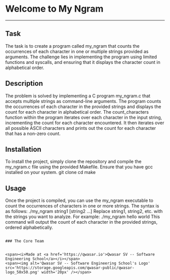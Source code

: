 # Welcome to My Ngram
***

## Task
The task is to create a program called my_ngram that counts the occurrences of each character in one or multiple strings provided as arguments. The challenge lies in implementing the program using limited functions and syscalls, and ensuring that it displays the character count in alphabetical order.

## Description
The problem is solved by implementing a C program my_ngram.c that accepts multiple strings as command-line arguments. The program counts the occurrences of each character in the provided strings and displays the count for each character in alphabetical order.
The count_characters function within the program iterates over each character in the input string, incrementing the count for each character encountered. It then iterates over all possible ASCII characters and prints out the count for each character that has a non-zero count.

## Installation
To install the project, simply clone the repository and compile the my_ngram.c file using the provided Makefile. Ensure that you have gcc installed on your system.
git clone <repository-url>
cd <repository-directory>
make


## Usage
Once the project is compiled, you can use the my_ngram executable to count the occurrences of characters in one or more strings. The syntax is as follows:
./my_ngram string1 [string2 ...]
Replace string1, string2, etc. with the strings you want to analyze. For example:
./my_ngram hello world
This command will output the count of each character in the provided strings, ordered alphabetically.
``````

### The Core Team


<span><i>Made at <a href='https://qwasar.io'>Qwasar SV -- Software Engineering School</a></i></span>
<span><img alt='Qwasar SV -- Software Engineering School's Logo' src='https://storage.googleapis.com/qwasar-public/qwasar-logo_50x50.png' width='20px' /></span>
